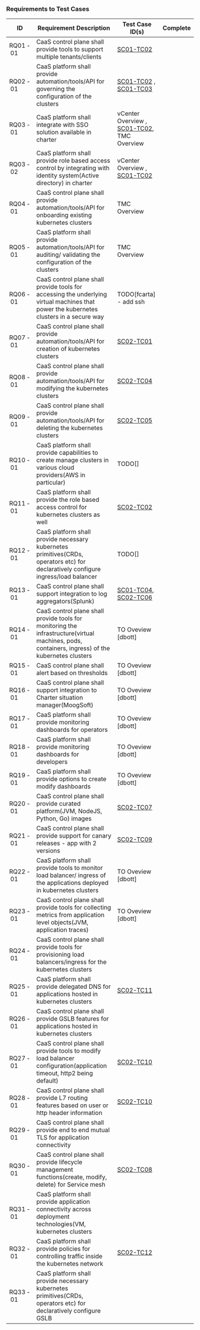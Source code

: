 ### Requirements to Test Cases
ID | Requirement Description | Test Case ID(s) | Complete |
--- | --- | --- | --- |
RQ01&#8239;-&#8239;01 | CaaS control plane shall provide tools to support multiple tenants/clients | [SC01-TC02](scenarios/operator/sc01-tc02.md) | |
RQ02&#8239;-&#8239;01 | CaaS platform shall provide automation/tools/API for governing the configuration of the clusters | [SC01-TC02](scenarios/operator/sc01-tc02.md) , [SC01-TC03](scenarios/operator/sc01-tc03.md) | |
RQ03&#8239;-&#8239;01 | CaaS platform shall integrate with SSO solution available in charter | vCenter Overview , [SC01-TC02](scenarios/operator/sc01-tc02.md), TMC Overview | |
RQ03&#8239;-&#8239;02 | CaaS platform shall provide role based access control by integrating with identity system(Active directory) in charter | vCenter Overview , [SC01-TC02](scenarios/operator/sc01-tc02.md) | |
RQ04&#8239;-&#8239;01 | CaaS control plane shall provide automation/tools/API for onboarding existing kubernetes clusters | TMC Overview | |
RQ05&#8239;-&#8239;01 | CaaS platform shall provide automation/tools/API for auditing/ validating the configuration of the clusters | TMC Overview | |
RQ06&#8239;-&#8239;01 | CaaS control plane shall provide tools for accessing the underlying virtual machines that power the kubernetes clusters in a secure way | TODO[fcarta] - add ssh | |
RQ07&#8239;-&#8239;01 | CaaS control plane shall provide automation/tools/API for creation of kubernetes clusters | [SC02-TC01](scenarios/devops/sc02-tc01.md) | |
RQ08&#8239;-&#8239;01 | CaaS control plane shall provide automation/tools/API for modifying the kubernetes clusters | [SC02-TC04](scenarios/devops/sc02-tc04.md) | |
RQ09&#8239;-&#8239;01 | CaaS control plane shall provide automation/tools/API for deleting the kubernetes clusters | [SC02-TC05](scenarios/devops/sc02-tc05.md) | |
RQ10&#8239;-&#8239;01 | CaaS platform shall provide capabilities to create manage clusters in various cloud providers(AWS in particular) | TODO[] | |
RQ11&#8239;-&#8239;01 | CaaS platform shall provide the role based access control for kubernetes clusters as well | [SC02-TC02](scenarios/devops/sc02-tc02.md) | |
RQ12&#8239;-&#8239;01 | CaaS platform shall provide necessary kubernetes primitives(CRDs, operators etc) for declaratively configure ingress/load balancer | TODO[] | |
RQ13&#8239;-&#8239;01 | CaaS control plane shall support integration to log aggregators(Splunk) | [SC01-TC04](scenarios/operator/sc01-tc04.md), [SC02-TC06](scenarios/devops/sc02-tc06.md) | |
RQ14&#8239;-&#8239;01 | CaaS control plane shall provide tools for monitoring the infrastructure(virtual machines, pods, containers, ingress) of the kubernetes clusters | TO Oveview [dbott] | |
RQ15&#8239;-&#8239;01 | CaaS control plane shall alert based on thresholds | TO Oveview [dbott] | |
RQ16&#8239;-&#8239;01 | CaaS control plane shall support integration to Charter situation manager(MoogSoft) | TO Oveview [dbott] | |
RQ17&#8239;-&#8239;01 | CaaS platform shall provide monitoring dashboards for operators | TO Oveview [dbott] | |
RQ18&#8239;-&#8239;01 | CaaS platform shall provide monitoring dashboards for developers | TO Oveview [dbott] | |
RQ19&#8239;-&#8239;01 | CaaS platform shall provide options to create modify dashboards | TO Oveview [dbott] | |
RQ20&#8239;-&#8239;01 | CaaS control plane shall provide curated platform(JVM, NodeJS, Python, Go) images | [SC02-TC07](scenarios/devops/sc02-tc07.md) | |
RQ21&#8239;-&#8239;01 | CaaS control plane shall provide support for canary releases - app with 2 versions | [SC02-TC09](scenarios/devops/sc02-tc09.md) | |
RQ22&#8239;-&#8239;01 | CaaS platform shall provide tools to monitor load balancer/ ingress of the applications deployed in kubernetes clusters | TO Oveview [dbott] | |
RQ23&#8239;-&#8239;01 | CaaS control plane shall provide tools for collecting metrics from application level objects(JVM, application traces) | TO Oveview [dbott] | |
RQ24&#8239;-&#8239;01 | CaaS control plane shall provide tools for provisioning load balancers/ingress for the kubernetes clusters |  | |
RQ25&#8239;-&#8239;01 | CaaS platform shall provide delegated DNS for applications hosted in kubernetes clusters | [SC02-TC11](scenarios/devops/sc02-tc11.md) | |
RQ26&#8239;-&#8239;01 | CaaS control plane shall provide GSLB features for applications hosted in kubernetes clusters |  | |
RQ27&#8239;-&#8239;01 | CaaS control plane shall provide tools to modify load balancer configuration(application timeout, http2 being default) | [SC02-TC10](scenarios/devops/sc02-tc10.md) | |
RQ28&#8239;-&#8239;01 | CaaS control plane shall provide L7 routing features based on user or http header information | [SC02-TC10](scenarios/devops/sc02-tc10.md) | |
RQ29&#8239;-&#8239;01 | CaaS control plane shall provide end to end mutual TLS for application connectivity |  | |
RQ30&#8239;-&#8239;01 | CaaS control plane shall provide lifecycle management functions(create, modify, delete) for Service mesh | [SC02-TC08](scenarios/devops/sc02-tc08.md) | |
RQ31&#8239;-&#8239;01 | CaaS platform shall provide application connectivity across deployment technologies(VM, kubernetes clusters |  | |
RQ32&#8239;-&#8239;01 | CaaS platform shall provide policies for controlling traffic inside the kubernetes network | [SC02-TC12](scenarios/devops/sc02-tc12.md) | |
RQ33&#8239;-&#8239;01 | CaaS platform shall provide necessary kubernetes primitives(CRDs, operators etc) for declaratively configure GSLB |  | |
